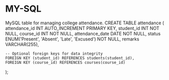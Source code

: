 # MY-SQL
MySQL table for managing college attendance.
CREATE TABLE attendance (
    attendance_id INT AUTO_INCREMENT PRIMARY KEY,
    student_id INT NOT NULL,
    course_id INT NOT NULL,
    attendance_date DATE NOT NULL,
    status ENUM('Present', 'Absent', 'Late', 'Excused') NOT NULL,
    remarks VARCHAR(255),

    -- Optional foreign keys for data integrity
    FOREIGN KEY (student_id) REFERENCES students(student_id),
    FOREIGN KEY (course_id) REFERENCES courses(course_id)
);
